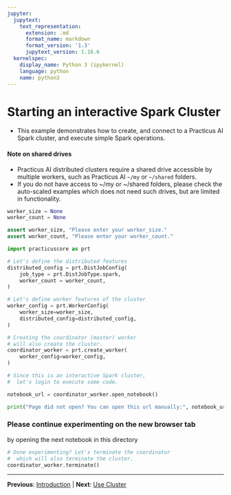 ```yaml
---
jupyter:
  jupytext:
    text_representation:
      extension: .md
      format_name: markdown
      format_version: '1.3'
      jupytext_version: 1.16.6
  kernelspec:
    display_name: Python 3 (ipykernel)
    language: python
    name: python3
---
```


# Starting an interactive Spark Cluster

- This example demonstrates how to create, and connect to a Practicus AI Spark cluster, and execute simple Spark operations.

#### Note on shared drives

- Practicus AI distributed clusters require a shared drive accessible by multiple workers, such as Practicus AI `~/my` or `~/shared` folders.
- If you do not have access to ~/my or ~/shared folders, please check the auto-scaled examples which does not need such drives, but are limited in functionality.

```python
worker_size = None  
worker_count = None
```

```python
assert worker_size, "Please enter your worker_size."
assert worker_count, "Please enter your worker_count."
```

```python
import practicuscore as prt

# Let's define the distributed features
distributed_config = prt.DistJobConfig(
    job_type = prt.DistJobType.spark,
    worker_count = worker_count,
)

# Let's define worker features of the cluster 
worker_config = prt.WorkerConfig(
    worker_size=worker_size,
    distributed_config=distributed_config,
)

# Creating the coordinator (master) worker 
# will also create the cluster.
coordinator_worker = prt.create_worker(
    worker_config=worker_config,
)
```

```python
# Since this is an interactive Spark cluster, 
#  let's login to execute some code.

notebook_url = coordinator_worker.open_notebook()

print("Page did not open? You can open this url manually:", notebook_url)
```

### Please continue experimenting on the new browser tab
by opening the next notebook in this directory

```python
# Done experimenting? Let's terminate the coordinator 
#  which will also terminate the cluster.
coordinator_worker.terminate()
```


---

**Previous**: [Introduction](../../introduction.md) | **Next**: [Use Cluster](use-cluster.md)
